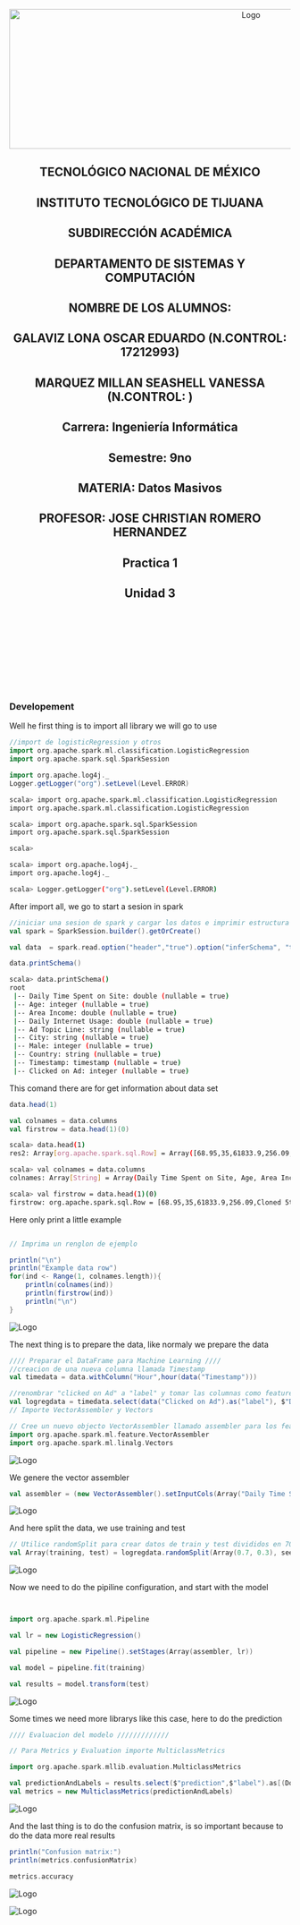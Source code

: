 <p align="center">
    <img alt="Logo" src="https://www.tijuana.tecnm.mx/wp-content/uploads/2021/08/liston-de-logos-oficiales-educacion-tecnm-FEB-2021.jpg" width=850 height=250>
</p>

<H2><p align="Center">TECNOLÓGICO NACIONAL DE MÉXICO</p></H2>

<H2><p align="Center">INSTITUTO TECNOLÓGICO DE TIJUANA</p></H2>

<H2><p align="Center">SUBDIRECCIÓN ACADÉMICA</p></H2>

<H2><p align="Center">DEPARTAMENTO DE SISTEMAS Y COMPUTACIÓN</p></H2>

<H2><p align="Center">NOMBRE DE LOS ALUMNOS: </p></H2>

<H2><p align="Center">GALAVIZ LONA OSCAR EDUARDO (N.CONTROL: 17212993)</p></H2>

<H2><p align="Center">MARQUEZ MILLAN SEASHELL VANESSA (N.CONTROL: ) </p></H2>

<H2><p align="Center">Carrera: Ingeniería Informática</p></H2>

<H2><p align="Center">Semestre: 9no </p></H2>

<H2><p align="Center">MATERIA: Datos Masivos</p></H2>

<H2><p align="Center">PROFESOR: JOSE CHRISTIAN ROMERO HERNANDEZ</p></H2>

<H2><p align="Center">Practica 1</p></H2>

<H2><p align="Center">Unidad 3</p></H2>

<br>
<br>
<br>
<br>
<br>
<br>
<br>
<br>

### Developement

Well he first thing is to import all library we will go to use 

```scala
//import de logisticRegression y otros
import org.apache.spark.ml.classification.LogisticRegression
import org.apache.spark.sql.SparkSession

import org.apache.log4j._
Logger.getLogger("org").setLevel(Level.ERROR)

```

```sh
scala> import org.apache.spark.ml.classification.LogisticRegression
import org.apache.spark.ml.classification.LogisticRegression

scala> import org.apache.spark.sql.SparkSession
import org.apache.spark.sql.SparkSession

scala> 

scala> import org.apache.log4j._
import org.apache.log4j._

scala> Logger.getLogger("org").setLevel(Level.ERROR)
```
After import all, we go to start a sesion in spark

```scala
//iniciar una sesion de spark y cargar los datos e imprimir estructura
val spark = SparkSession.builder().getOrCreate()

val data  = spark.read.option("header","true").option("inferSchema", "true").format("csv").load("advertising.csv")

data.printSchema()

```

```sh
scala> data.printSchema()
root
 |-- Daily Time Spent on Site: double (nullable = true)
 |-- Age: integer (nullable = true)
 |-- Area Income: double (nullable = true)
 |-- Daily Internet Usage: double (nullable = true)
 |-- Ad Topic Line: string (nullable = true)
 |-- City: string (nullable = true)
 |-- Male: integer (nullable = true)
 |-- Country: string (nullable = true)
 |-- Timestamp: timestamp (nullable = true)
 |-- Clicked on Ad: integer (nullable = true)


```
This comand there are for get information about data set

```scala
data.head(1)

val colnames = data.columns
val firstrow = data.head(1)(0)

```

```sh
scala> data.head(1)
res2: Array[org.apache.spark.sql.Row] = Array([68.95,35,61833.9,256.09,Cloned 5thgeneration orchestration,Wrightburgh,0,Tunisia,2016-03-27 00:53:11.0,0])

scala> val colnames = data.columns
colnames: Array[String] = Array(Daily Time Spent on Site, Age, Area Income, Daily Internet Usage, Ad Topic Line, City, Male, Country, Timestamp, Clicked on Ad)

scala> val firstrow = data.head(1)(0)
firstrow: org.apache.spark.sql.Row = [68.95,35,61833.9,256.09,Cloned 5thgeneration orchestration,Wrightburgh,0,Tunisia,2016-03-27 00:53:11.0,0]

```
Here only print a little example

```scala

// Imprima un renglon de ejemplo 

println("\n")
println("Example data row")
for(ind <- Range(1, colnames.length)){
    println(colnames(ind))
    println(firstrow(ind))
    println("\n")
}
``` 
<p>
<img alt="Logo" src="./../Media/exampledatarow.PNG" >
</p>
The next thing is  to prepare the data, like normaly we prepare the data

```scala
//// Preparar el DataFrame para Machine Learning ////
//creacion de una nueva columna llamada Timestamp
val timedata = data.withColumn("Hour",hour(data("Timestamp")))

//renombrar "clicked on Ad" a "label" y tomar las columnas como features
val logregdata = timedata.select(data("Clicked on Ad").as("label"), $"Daily Time Spent on Site", $"Age", $"Area Income", $"Daily Internet Usage", $"Hour", $"Male")
// Importe VectorAssembler y Vectors

// Cree un nuevo objecto VectorAssembler llamado assembler para los feature
import org.apache.spark.ml.feature.VectorAssembler
import org.apache.spark.ml.linalg.Vectors
```
<p>
<img alt="Logo" src="./../Media/importandadd.PNG" >
</p>

We genere the vector assembler
```scala
val assembler = (new VectorAssembler().setInputCols(Array("Daily Time Spent on Site", "Age","Area Income","Daily Internet Usage","Hour","Male")).setOutputCol("features"))
```
<p>
<img alt="Logo" src="./../Media/vectorassembler.PNG" >
</p>
And here split the data, we use training and test

```scala
// Utilice randomSplit para crear datos de train y test divididos en 70/30
val Array(training, test) = logregdata.randomSplit(Array(0.7, 0.3), seed = 12345)
```
<p>
<img alt="Logo" src="./../Media/randomsplit.PNG" >
</p>

Now we need to do the pipiline configuration, and start with the model
```scala


import org.apache.spark.ml.Pipeline

val lr = new LogisticRegression()

val pipeline = new Pipeline().setStages(Array(assembler, lr))

val model = pipeline.fit(training)

val results = model.transform(test)
```

<p>
<img alt="Logo" src="./../Media/model.PNG" >
</p>

Some times we need more librarys like this case, here to do the prediction
```scala
//// Evaluacion del modelo /////////////

// Para Metrics y Evaluation importe MulticlassMetrics

import org.apache.spark.mllib.evaluation.MulticlassMetrics

val predictionAndLabels = results.select($"prediction",$"label").as[(Double, Double)].rdd
val metrics = new MulticlassMetrics(predictionAndLabels)
```
<p>
<img alt="Logo" src="./../Media/printmatrixandimport.PNG" >
</p>

And the last thing is to do the confusion matrix, is so important because to do the data more real results

```scala
println("Confusion matrix:")
println(metrics.confusionMatrix)

metrics.accuracy
```

<p>
<img alt="Logo" src="./../Media/metrics.PNG" >
</p>
<p>
<img alt="Logo" src="./../Media/metricaccurary.PNG" >
</p>
